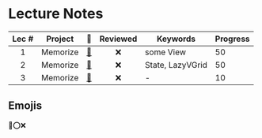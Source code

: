 # Lecture Notes

| Lec # | Project | 🔗 | Reviewed | Keywords | Progress |
| :--: | -- | :--: | :--: | -- | -- |
| 1 | Memorize | [📔](LectureNotes/Lecture01.md) | ❌ | some View | 50 |
| 2 | Memorize | [📔](LectureNotes/Lecture02.md) | ❌ | State, LazyVGrid | 50 |
| 3 | Memorize | [📔](LectureNotes/Lecture03.md) | ❌ | - | 10 |

## Emojis

📔⭕️❌

